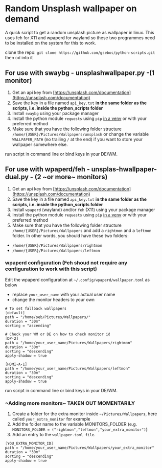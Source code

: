 # Random Unsplash wallpaper on demand

A quick script to get a random unsplash picture as wallpaper in linux. This uses feh for X11 and wpaperd for wayland so these two programmes need to be installed on the system for this to work.

clone the repo:
`git clone https://github.com/gsebos/python-scripts.git`
then cd into it

## For use with swaybg - unsplashwallpaper.py -(1 monitor)

1. Get an api key from [https://unsplash.com/documentation](https://unsplash.com/documentation)
2. Save the key in a file named `api_key.txt` **in the same folder as the scripts, i.e. inside the python_scripts folder** 
3. Install `swaybg` using your package manager 
4. Install the python module `requests` using `pip` [in a venv](https://docs.python.org/3/library/venv.html) or with your preferred method
5. Make sure that you have the following folder structure `/home/{USER}/Pictures/Wallpapers/unsplash` or change the variable `WALLPAPER_PATH` (no trailing `/` at the end) if you want to store your wallpaper somewhere else.

run script in command line or bind keys in your DE/WM.

## For use with wpaperd/feh - unsplas-hwallpaper-dual.py - (2 ~or more~ monitors)

1. Get an api key from [https://unsplash.com/documentation](https://unsplash.com/documentation)
2. Save the key in a file named `api_key.txt` **in the same folder as the scripts, i.e. inside the python_scripts folder** 
3. Install `wpaperd` (wayland) and/or `feh` (X11) using your package manager 
4. Install the python module `requests` using `pip` [in a venv](https://docs.python.org/3/library/venv.html) or with your preferred method
5. Make sure that you have the following folder structure `/home/{USER}/Pictures/Wallpapers` and add a `rightmon` and a `leftmon` folder.
In other words, you should have these two folders:
- `/home/{USER}/Pictures/Wallpapers/rightmon`  
- `/home/{USER}/Pictures/Wallpapers/leftmon`

### wpaperd configuration (Feh shoud not require any configuration to work with this script)

Edit the wpaperd configuration at `~/.config/wpaperd/wallpaper.toml` as below
- replace `your_user_name` with your actual user name
- change the monitor headers to your own

```
# To set fallback wallpapers
[default] 
path = "/home/seb/Pictures/Wallpapers/"
duration = "30m"
sorting = "ascending"

# Check your WM or DE on how to check monitor id
[DP-2]
path = "/home/your_user_name/Pictures/Wallpapers/rightmon"
duration = "30m"
sorting = "descending"
apply-shadow = true

[HDMI-A-1]
path = "/home/your_user_name/Pictures/Wallpapers/leftmon"                                                    
duration = "30m"
sorting = "descending"
apply-shadow = true

```

run script in command line or bind keys in your DE/WM.

### ~Adding more monitors~ TAKEN OUT MOMENTARILY

1. Create a folder for the extra monitor inside `~/Pictures/Wallpapers`, here called `your_extra_monitor` for example
2. Add the folder name to the variable MONITORS_FOLDER (e.g. `MONITORS_FOLDER = ("rightmon","leftmon","your_extra_monitor")`)
3. Add an entry to the `wallpaper.toml file`. 

```
[YOU_EXTRA_MONITOR_ID]
path = "/home/your_user_name/Pictures/Wallpapers/your_extra_monitor"                                                    
duration = "30m"
sorting = "descending"
apply-shadow = true
```
